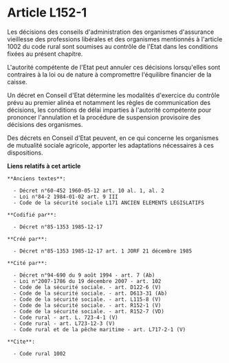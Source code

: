 # Article L152-1

Les décisions des conseils d'administration des organismes d'assurance vieillesse des professions libérales et des organismes
mentionnés à l'article 1002 du code rural sont soumises au contrôle de l'Etat dans les conditions fixées au présent
chapitre. 

L'autorité compétente de l'Etat peut annuler ces décisions lorsqu'elles sont contraires à la loi ou de nature à compromettre
l'équilibre financier de la caisse. 

Un décret en Conseil d'Etat détermine les modalités d'exercice du contrôle prévu au premier alinéa et notamment les règles de
communication des décisions, les conditions de délai imparties à l'autorité compétente pour prononcer l'annulation et la
procédure de suspension provisoire des décisions des organismes. 

Des décrets en Conseil d'Etat peuvent, en ce qui concerne les organismes de mutualité sociale agricole, apporter les
adaptations nécessaires à ces dispositions.

**Liens relatifs à cet article**

	**Anciens textes**:

	  - Décret n°60-452 1960-05-12 art. 10 al. 1, al. 2
	  - Loi n°84-2 1984-01-02 art. 9 III
	  - Code de la sécurité sociale L171 ANCIEN ELEMENTS LEGISLATIFS

	**Codifié par**:

	  - Décret n°85-1353 1985-12-17

	**Créé par**:

	  - Décret n°85-1353 1985-12-17 art. 1 JORF 21 décembre 1985

	**Cité par**:

	  - Décret n°94-690 du 9 août 1994 - art. 7 (Ab)
	  - Loi n°2007-1786 du 19 décembre 2007 - art. 102
	  - Code de la sécurité sociale. - art. D122-6 (V)
	  - Code de la sécurité sociale. - art. D613-31 (Ab)
	  - Code de la sécurité sociale. - art. L115-8 (V)
	  - Code de la sécurité sociale. - art. R152-1 (V)
	  - Code de la sécurité sociale. - art. R152-7 (VD)
	  - Code rural - art. L. 723-4-1 (V)
	  - Code rural - art. L723-12-3 (V)
	  - Code rural et de la pêche maritime - art. L717-2-1 (V)

	**Cite**:

	  - Code rural 1002

